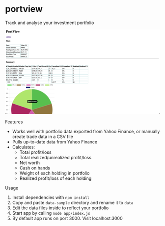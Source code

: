 # portview
Track and analyse your investment portfolio

![This is an image](/portview.png)


Features
* Works well with portfolio data exported from Yahoo Finance, or manually create trade data in a CSV file
* Pulls up-to-date data from Yahoo Finance
* Calculates:
  * Total profit/loss
  * Total realized/unrealized profit/loss
  * Net worth
  * Cash on hands
  * Weight of each holding in portfolio
  * Realized profit/loss of each holding



Usage
1. Install dependencies with `npm install`
2. Copy and paste `data-sample` directory and rename it to `data`
3. Edit the data files inside to reflect your portfolio
4. Start app by calling `node app/index.js`
5. By default app runs on port 3000. Visit localhost:3000

